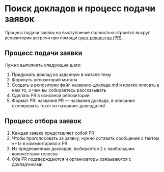 # Поиск докладов и процесс подачи заявок

Процесс подачи заявок на выступление полностью строится вокруг репозитория встречи при помощи [пулл-реквестов (PR)](https://help.github.com/articles/using-pull-requests/).

## Процесс подачи заявки

Нужно выполнить следующие шаги:

1. Придумать доклад на заданную в митапе тему
2. Форкнуть репозиторий митапа
3. Создать в репозитрии файл название-доклада.md и кратко описать в нем то, о чем вы собираетесь рассказывать
4. Сделать PR в основной репозиторий
4. Формат PR: название PR — название доклада, в описание скопировать текст из название-доклада.md

##  Процесс отбора заявок

1. Каждая заявка представляет собой PR
2. Чтобы проголосовать за заявку, нужно оставить сообщение с тектом «+1» в комментариях к PR
3. Из предложенных докладов, выбирается 2 с наибольшим количеством голосов
4. Оба PR подтверждаются и организаторы связываются с докладчиками
